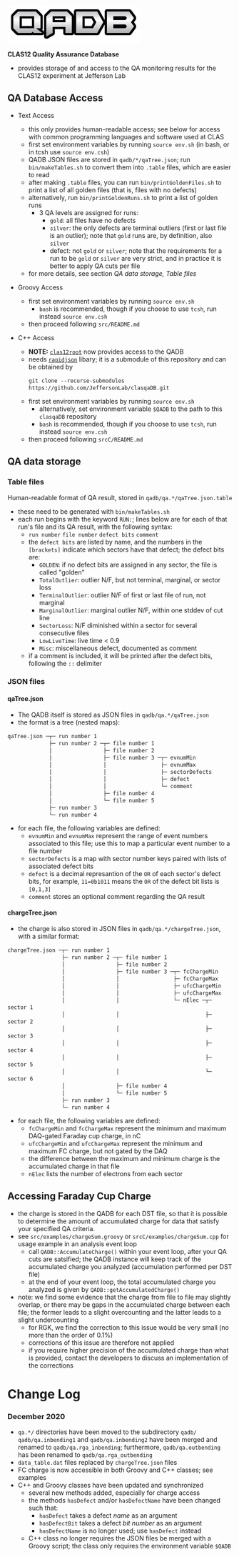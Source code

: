![QADB](/util/logo.png)

**CLAS12 Quality Assurance Database**
* provides storage of and access to the QA monitoring results for the 
  CLAS12 experiment at Jefferson Lab


## QA Database Access

* Text Access
  * this only provides human-readable access; see below for access with
    common programming languages and software used at CLAS
  * first set environment variables by running `source env.sh` (in bash, or in tcsh use `source env.csh`)
  * QADB JSON files are stored in `qadb/*/qaTree.json`; run `bin/makeTables.sh` to
    convert them into `.table` files, which are easier to read
  * after making `.table` files, you can run `bin/printGoldenFiles.sh` to print
    a list of all golden files (that is, files with no defects)
  * alternatively, run `bin/printGoldenRuns.sh` to print a list of golden runs
    * 3 QA levels are assigned for runs:
      * `gold`: all files have no defects
      * `silver`: the only defects are terminal outliers (first or last file is
        an outlier); note that `gold` runs are, by definition, also `silver`
      * defect: not `gold` or `silver`; note that the requirements for a run to
        be `gold` or `silver` are very strict, and in practice it is better to
        apply QA cuts per file
  * for more details, see section *QA data storage, Table files*

* Groovy Access
  * first set environment variables by running `source env.sh`
    * `bash` is recommended, though if you choose to use `tcsh`, run
      instead `source env.csh`
  * then proceed following `src/README.md`

* C++ Access
  * __NOTE:__ [`clas12root`](https://github.com/JeffersonLab/clas12root) now provides
    access to the QADB
  * needs [`rapidjson`](https://github.com/Tencent/rapidjson/) libary; 
    it is a submodule of this repository and can be obtained by
    ```
    git clone --recurse-submodules https://github.com/JeffersonLab/clasqaDB.git
    ```
  * first set environment variables by running `source env.sh`
    * alternatively, set environment variable `$QADB` to the path to this
      `clasqaDB` repository
    * `bash` is recommended, though if you choose to use `tcsh`, run
      instead `source env.csh`
  * then proceed following `srcC/README.md`


## QA data storage

### Table files
Human-readable format of QA result, stored in `qadb/qa.*/qaTree.json.table`
* these need to be generated with `bin/makeTables.sh`
* each run begins with the keyword `RUN:`; lines below are for each of that 
  run's file and its QA result, with the following syntax:
  * `run number` `file number`  `defect bits` `comment`
  * the `defect bits` are listed by name, and the numbers in the `[brackets]`
    indicate which sectors have that defect; the defect bits are:
    * `GOLDEN`: if no defect bits are assigned in any sector, the file is called "golden"
    * `TotalOutlier`: outlier N/F, but not terminal, marginal, or sector loss
    * `TerminalOutlier`: outlier N/F of first or last file of run, not marginal
    * `MarginalOutlier`: marginal outlier N/F, within one stddev of cut line
    * `SectorLoss`: N/F diminished within a sector for several consecutive files
    * `LowLiveTime`: live time < 0.9
    * `Misc`: miscellaneous defect, documented as comment
  * if a comment is included, it will be printed after the defect bits, following the
    `::` delimiter

### JSON files

#### qaTree.json
* The QADB itself is stored as JSON files in `qadb/qa.*/qaTree.json`
* the format is a tree (nested maps):
```
qaTree.json ─┬─ run number 1
             ├─ run number 2 ─┬─ file number 1
             │                ├─ file number 2
             │                ├─ file number 3 ─┬─ evnumMin
             │                │                 ├─ evnumMax
             │                │                 ├─ sectorDefects
             │                │                 ├─ defect
             │                │                 └─ comment
             │                ├─ file number 4
             │                └─ file number 5
             ├─ run number 3
             └─ run number 4
```
* for each file, the following variables are defined:
  * `evnumMin` and `evnumMax` represent the range of event numbers associated
    to this file; use this to map a particular event number to a file number
  * `sectorDefects` is a map with sector number keys paired with lists of associated
    defect bits
  * `defect` is a decimal represantion of the `OR` of each sector's defect bits, for
    example, `11=0b1011` means the `OR` of the defect bit lists is `[0,1,3]`
  * `comment` stores an optional comment regarding the QA result

#### chargeTree.json
* the charge is also stored in JSON files in `qadb/qa.*/chargeTree.json`, with
  a similar format:
```
chargeTree.json ─┬─ run number 1
                 ├─ run number 2 ─┬─ file number 1
                 │                ├─ file number 2
                 │                ├─ file number 3 ─┬─ fcChargeMin
                 │                │                 ├─ fcChargeMax
                 │                │                 ├─ ufcChargeMin
                 │                │                 ├─ ufcChargeMax
                 │                │                 └─ nElec ─┬─ sector 1
                 │                │                           ├─ sector 2
                 │                │                           ├─ sector 3
                 │                │                           ├─ sector 4
                 │                │                           ├─ sector 5
                 │                │                           └─ sector 6
                 │                ├─ file number 4
                 │                └─ file number 5
                 ├─ run number 3
                 └─ run number 4
```
* for each file, the following variables are defined:
  * `fcChargeMin` and `fcChargeMax` represent the minimum and maximum DAQ-gated
    Faraday cup charge, in nC
  * `ufcChargeMin` and `ufcChargeMax` represent the minimum and maximum FC charge,
    but not gated by the DAQ
  * the difference between the maximum and minimum charge is the accumulated charge
    in that file
  * `nElec` lists the number of electrons from each sector


## Accessing Faraday Cup Charge
* the charge is stored in the QADB for each DST file, so that it is possible to
  determine the amount of accumulated charge for data that satisfy your
  specified QA criteria.
* see `src/examples/chargeSum.groovy` or `srcC/examples/chargeSum.cpp` for
  usage example in an analysis event loop
  * call `QADB::AccumulateCharge()` within your event loop, after your QA cuts
    are satsified; the QADB instance will keep track of the accumulated charge
    you analyzed (accumulation performed per DST file)
  * at the end of your event loop, the total accumulated charge you analyzed is
    given by `QADB::getAccumulatedCharge()`
* note: we find some evidence that the charge from file to file may slightly overlap,
  or there may be gaps in the accumulated charge between each file; the former leads to
  a slight overcounting and the latter leads to a slight undercounting
  * for RGK, we find the correction to this issue would be very small
    (no more than the order of 0.1%)
  * corrections of this issue are therefore not applied
  * if you require higher precision of the accumulated charge than what is
    provided, contact the developers to discuss an implementation of the
    corrections



# Change Log

### December 2020
* `qa.*/` directories have been moved to the subdirectory `qadb/`
  `qadb/qa.inbending1` and `qadb/qa.inbending2` have been merged and 
  renamed to `qadb/qa.rga_inbending`; furthermore, `qadb/qa.outbending`
  has been renamed to `qadb/qa.rga_outbending`
* `data_table.dat` files replaced by `chargeTree.json` files
* FC charge is now accessible in both Groovy and C++ classes; see examples
* C++ and Groovy classes have been updated and synchronized
  * several new methods added, especially for charge access
  * the methods `hasDefect` and/or `hasDefectName` have been changed such
    that:
    * `hasDefect` takes a defect *name* as an argument
    * `hasDefectBit` takes a defect *bit number* as an argument
    * `hasDefectName` is no longer used; use `hasDefect` instead
  * C++ class no longer requires the JSON files be merged with a Groovy
    script; the class only requires the environment variable `$QADB`
